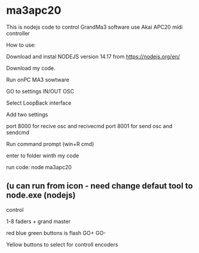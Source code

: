 # ma3apc20


This is nodejs code to control GrandMa3 software use Akai APC20 midi controller


How to use:

Download and instal NODEJS version 14.17 from https://nodejs.org/en/

Download my code.

Run onPC MA3 sowtware


GO to settings IN/OUT OSC


Select LoopBack interface

Add two settings

port 8000 for recive osc and recivecmd
port 8001 for send osc and sendcmd



Run command prompt (win+R cmd)

enter to folder winth my code


run code:
node ma3apc20


(u can run from icon - need change defaut tool to node.exe (nodejs)
--------------------------------------------------
 
 
 control 

1-8 faders + grand master

red blue green buttons is flash GO+ GO-



Yellow buttons to select for controll encoders


